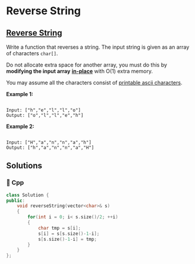 # Reverse String

## [Reverse String](https://leetcode.com/problems/reverse-string)

Write a function that reverses a string. The input string is given as an array of characters `char[]`.

Do not allocate extra space for another array, you must do this by **modifying the input array** [**in-place**](https://en.wikipedia.org/wiki/In-place_algorithm) with O\(1\) extra memory.

You may assume all the characters consist of [printable ascii characters](https://en.wikipedia.org/wiki/ASCII#Printable_characters).

**Example 1:**

```text

Input: ["h","e","l","l","o"]
Output: ["o","l","l","e","h"]
```

**Example 2:**

```text

Input: ["H","a","n","n","a","h"]
Output: ["h","a","n","n","a","H"]
```

## Solutions

### 🧠 Cpp

```cpp
class Solution {
public:
    void reverseString(vector<char>& s)
    {
        for(int i = 0; i< s.size()/2; ++i)
        {
            char tmp = s[i];
            s[i] = s[s.size()-1-i];
            s[s.size()-1-i] = tmp;
        }
    }
};
```


